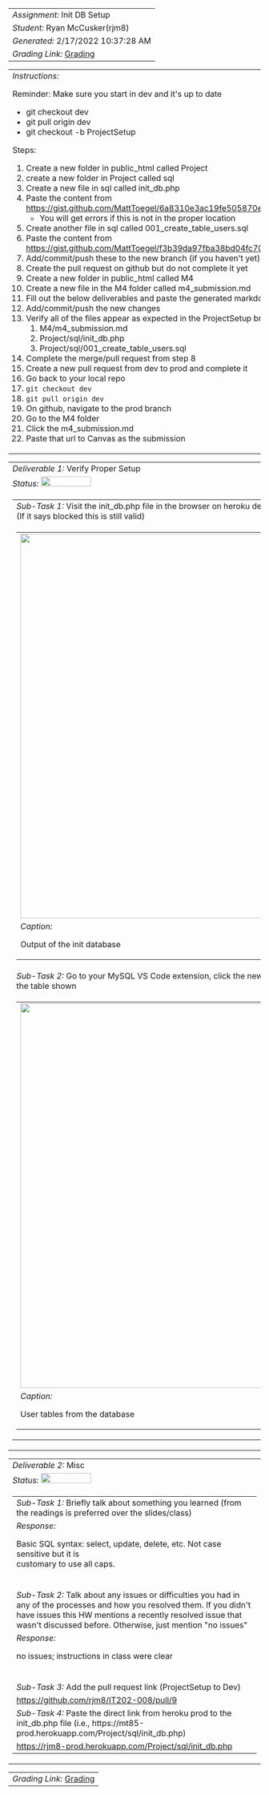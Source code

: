 <table><tr><td> <em>Assignment: </em> Init DB Setup</td></tr>
<tr><td> <em>Student: </em> Ryan McCusker(rjm8)</td></tr>
<tr><td> <em>Generated: </em> 2/17/2022 10:37:28 AM</td></tr>
<tr><td> <em>Grading Link: </em> <a rel="noreferrer noopener" href="https://learn.ethereallab.app/homework/IT202-008-S22/init-db-setup/grade/rjm8" target="_blank">Grading</a></td></tr></table>
<table><tr><td> <em>Instructions: </em> <p>Reminder: Make sure you start in dev and it&#39;s up to date</p>
<ul>
<li>git checkout dev</li>
<li>git pull origin dev</li>
<li>git checkout -b ProjectSetup</li>
</ul>
<p>Steps:</p>
<ol>
<li>Create a new folder in public_html called Project</li>
<li>create a new folder in Project called sql</li>
<li>Create a new file in sql called init_db.php</li>
<li>Paste the content from <a href="https://gist.github.com/MattToegel/6a8310e3ac19fe505870e5ebfa8cf4ea">https://gist.github.com/MattToegel/6a8310e3ac19fe505870e5ebfa8cf4ea</a><ul>
<li>You will get errors if this is not in the proper location</li>
</ul>
</li>
<li>Create another file in sql called 001_create_table_users.sql</li>
<li>Paste the content from <a href="https://gist.github.com/MattToegel/f3b39da97fba38bd04fc7073ad0a627e">https://gist.github.com/MattToegel/f3b39da97fba38bd04fc7073ad0a627e</a> </li>
<li>Add/commit/push these to the new branch (if you haven&#39;t yet)</li>
<li>Create the pull request on github but do not complete it yet</li>
<li>Create a new folder in public_html called M4</li>
<li>Create a new file in the M4 folder called m4_submission.md</li>
<li>Fill out the below deliverables and paste the generated markdown in the file</li>
<li>Add/commit/push the new changes</li>
<li>Verify all of the files appear as expected in the ProjectSetup branch<ol>
<li>M4/m4_submission.md</li>
<li>Project/sql/init_db.php</li>
<li>Project/sql/001_create_table_users.sql</li>
</ol>
</li>
<li>Complete the merge/pull request from step 8</li>
<li>Create a new pull request from dev to prod and complete it</li>
<li>Go back to your local repo</li>
<li><code>git checkout dev</code></li>
<li><code>git pull origin dev</code></li>
<li>On github, navigate to the prod branch</li>
<li>Go to the M4 folder</li>
<li>Click the m4_submission.md</li>
<li>Paste that url to Canvas as the submission</li>
</ol>
</td></tr></table>
<table><tr><td> <em>Deliverable 1: </em> Verify Proper Setup </td></tr><tr><td><em>Status: </em> <img width="100" height="20" src="https://via.placeholder.com/400x120/009955/fff?text=Complete"></td></tr>
<tr><td><table><tr><td> <em>Sub-Task 1: </em> Visit the init_db.php file in the browser on heroku dev and screenshot the working output (If it says blocked this is still valid)</td></tr>
<tr><td><table><tr><td><img width="768px" src="https://user-images.githubusercontent.com/98109031/154514733-9adbf41c-8695-4f9c-b4f1-840bc899fb9a.png"/></td></tr>
<tr><td> <em>Caption:</em> <p>Output of the init database<br></p>
</td></tr>
</table></td></tr>
<tr><td> <em>Sub-Task 2: </em> Go to your MySQL VS Code extension, click the new table that was generated, screenshot the table shown</td></tr>
<tr><td><table><tr><td><img width="768px" src="https://user-images.githubusercontent.com/98109031/154514940-d79fc31f-7ee1-45db-9ba0-0d956c5e116d.png"/></td></tr>
<tr><td> <em>Caption:</em> <p>User tables from the database<br></p>
</td></tr>
</table></td></tr>
</table></td></tr>
<table><tr><td> <em>Deliverable 2: </em> Misc </td></tr><tr><td><em>Status: </em> <img width="100" height="20" src="https://via.placeholder.com/400x120/009955/fff?text=Complete"></td></tr>
<tr><td><table><tr><td> <em>Sub-Task 1: </em> Briefly talk about something you learned (from the readings is preferred over the slides/class)</td></tr>
<tr><td> <em>Response:</em> <p>Basic SQL syntax: select, update, delete, etc. Not case sensitive but it is<br>customary to use all caps.<br></p><br></td></tr>
<tr><td> <em>Sub-Task 2: </em> Talk about any issues or difficulties you had in any of the processes and how you resolved them. If you didn't have issues this HW mentions a recently resolved issue that wasn't discussed before. Otherwise, just mention "no issues"</td></tr>
<tr><td> <em>Response:</em> <p>no issues; instructions in class were clear<br></p><br></td></tr>
<tr><td> <em>Sub-Task 3: </em> Add the pull request link (ProjectSetup to Dev)</td></tr>
<tr><td> <a rel="noreferrer noopener" target="_blank" href="https://github.com/rjm8/IT202-008/pull/9">https://github.com/rjm8/IT202-008/pull/9</a> </td></tr>
<tr><td> <em>Sub-Task 4: </em> Paste the direct link from heroku prod to the init_db.php file (i.e., https://mt85-prod.herokuapp.com/Project/sql/init_db.php)</td></tr>
<tr><td> <a rel="noreferrer noopener" target="_blank" href="https://rjm8-prod.herokuapp.com/Project/sql/init_db.php">https://rjm8-prod.herokuapp.com/Project/sql/init_db.php</a> </td></tr>
</table></td></tr>
<table><tr><td><em>Grading Link: </em><a rel="noreferrer noopener" href="https://learn.ethereallab.app/homework/IT202-008-S22/init-db-setup/grade/rjm8" target="_blank">Grading</a></td></tr></table>
